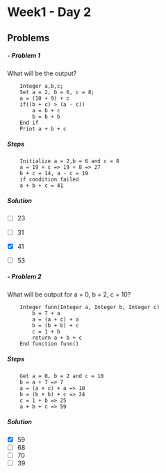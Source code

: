 # Week1 - Day 2

## Problems
#####  - Problem 1
What will be the output?
```
	Integer a,b,c;
	Set a = 2, b = 6, c = 8;
	a = (10 + 9) + c
	if((b + c) > (a - c))
		a = b + c
		b = b + b
	End if
	Print a + b + c
```
	

 #####  Steps
 ```
	 Initialize a = 2,b = 6 and c = 8
	 a = 19 + c => 19 + 8 => 27
	 b + c = 14, a - c = 19
	 if condition failed 
	 a + b + c = 41
 ```
 ##### Solution
 

 - [ ] 23
 - [ ] 31
 - [x] 41
 - [ ] 53

 
##### - Problem 2
What will be output for a = 0, b = 2, c = 10?
```
	Integer funn(Integer a, Integer b, Integer c)
		b = 7 + a
		a = (a + c) + a
		b = (b + b) + c
		c = 1 + b
		return a + b + c
	End function funn()
```
##### Steps
```
	Get a = 0, b = 2 and c = 10 
	b = a + 7 => 7
	a = (a + c) + a => 10
	b = (b + b) + c => 24
	c = 1 + b => 25
	a + b + c => 59
```
##### Solution

 - [x] 59
 - [ ] 68
 - [ ] 70
 - [ ] 39
